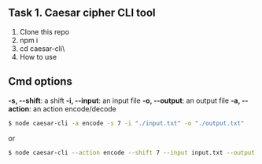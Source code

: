 ## Task 1. Caesar cipher CLI tool
1. Clone this repo
2. npm i
3. cd caesar-cli\
4. How to use
## Cmd options
  **-s, --shift**: a shift
  **-i, --input**: an input file
  **-o, --output**: an output file
  **-a, --action**: an action encode/decode
```bash
$ node caesar-cli -a encode -s 7 -i "./input.txt" -o "./output.txt"
```
or
```bash
$ node caesar-cli --action encode --shift 7 --input input.txt --output output.txt
```